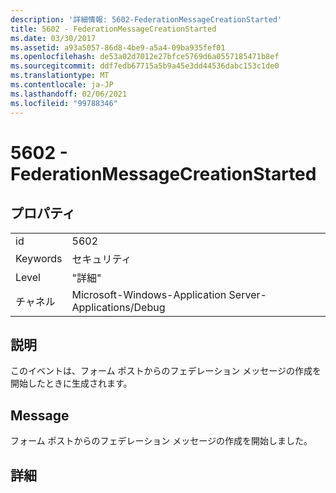 ```yaml
---
description: '詳細情報: 5602-FederationMessageCreationStarted'
title: 5602 - FederationMessageCreationStarted
ms.date: 03/30/2017
ms.assetid: a93a5057-86d8-4be9-a5a4-09ba935fef01
ms.openlocfilehash: de53a02d7012e27bfce5769d6a0557185471b8ef
ms.sourcegitcommit: ddf7edb67715a5b9a45e3dd44536dabc153c1de0
ms.translationtype: MT
ms.contentlocale: ja-JP
ms.lasthandoff: 02/06/2021
ms.locfileid: "99788346"
---
```

# <a name="5602---federationmessagecreationstarted"></a>5602 - FederationMessageCreationStarted

## <a name="properties"></a>プロパティ  
  
|||  
|-|-|  
|id|5602|  
|Keywords|セキュリティ|  
|Level|"詳細"|  
|チャネル|Microsoft-Windows-Application Server-Applications/Debug|  
  
## <a name="description"></a>説明  

 このイベントは、フォーム ポストからのフェデレーション メッセージの作成を開始したときに生成されます。  
  
## <a name="message"></a>Message  

 フォーム ポストからのフェデレーション メッセージの作成を開始しました。  
  
## <a name="details"></a>詳細
